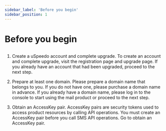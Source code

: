 ```yaml
---
sidebar_label: 'Before you begin'
sidebar_position: 1
---
```


# Before you begin

## 
1.	Create a uSpeedo account and complete upgrade.
      To create an account and complete upgrade, visit the registration page and upgrade page. If you already have an account that had been upgraded, proceed to the next step.

2.	Prepare at least one domain.
      Please prepare a domain name that belongs to you. If you do not have one, please purchase a domain name in advance. If you already have a domain name, please log in to the console to start using the mail product or proceed to the next step.

3.	Obtain an AccessKey pair.
      AccessKey pairs are security tokens used to access product resources by calling API operations. You must create an AccessKey pair before you call SMS API operations. Go to obtain an AccessKey pair.
